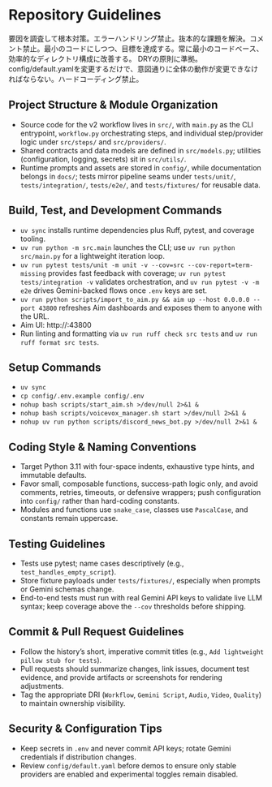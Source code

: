 # Repository Guidelines

要因を調査して根本対策。エラーハンドリング禁止。抜本的な課題を解決。コメント禁止。最小のコードにしつつ、目標を達成する。常に最小のコードベース、効率的なディレクトリ構成に改善する。
DRYの原則に準拠。config/default.yamlを変更するだけで、意図通りに全体の動作が変更できなければならない。ハードコーディング禁止。


## Project Structure & Module Organization
- Source code for the v2 workflow lives in `src/`, with `main.py` as the CLI entrypoint, `workflow.py` orchestrating steps, and individual step/provider logic under `src/steps/` and `src/providers/`.
- Shared contracts and data models are defined in `src/models.py`; utilities (configuration, logging, secrets) sit in `src/utils/`.
- Runtime prompts and assets are stored in `config/`, while documentation belongs in `docs/`; tests mirror pipeline seams under `tests/unit/`, `tests/integration/`, `tests/e2e/`, and `tests/fixtures/` for reusable data.

## Build, Test, and Development Commands
- `uv sync` installs runtime dependencies plus Ruff, pytest, and coverage tooling.
- `uv run python -m src.main` launches the CLI; use `uv run python src/main.py` for a lightweight iteration loop.
- `uv run pytest tests/unit -m unit -v --cov=src --cov-report=term-missing` provides fast feedback with coverage; `uv run pytest tests/integration -v` validates orchestration, and `uv run pytest -v -m e2e` drives Gemini-backed flows once `.env` keys are set.
- `uv run python scripts/import_to_aim.py && aim up --host 0.0.0.0 --port 43800` refreshes Aim dashboards and exposes them to anyone with the URL.
- Aim UI: http://<server-ip>:43800
- Run linting and formatting via `uv run ruff check src tests` and `uv run ruff format src tests`.

## Setup Commands
- `uv sync`
- `cp config/.env.example config/.env`
- `nohup bash scripts/start_aim.sh >/dev/null 2>&1 &`
- `nohup bash scripts/voicevox_manager.sh start >/dev/null 2>&1 &`
- `nohup uv run python scripts/discord_news_bot.py >/dev/null 2>&1 &`

## Coding Style & Naming Conventions
- Target Python 3.11 with four-space indents, exhaustive type hints, and immutable defaults.
- Favor small, composable functions, success-path logic only, and avoid comments, retries, timeouts, or defensive wrappers; push configuration into `config/` rather than hard-coding constants.
- Modules and functions use `snake_case`, classes use `PascalCase`, and constants remain uppercase.

## Testing Guidelines
- Tests use pytest; name cases descriptively (e.g., `test_handles_empty_script`).
- Store fixture payloads under `tests/fixtures/`, especially when prompts or Gemini schemas change.
- End-to-end tests must run with real Gemini API keys to validate live LLM syntax; keep coverage above the `--cov` thresholds before shipping.

## Commit & Pull Request Guidelines
- Follow the history’s short, imperative commit titles (e.g., `Add lightweight pillow stub for tests`).
- Pull requests should summarize changes, link issues, document test evidence, and provide artifacts or screenshots for rendering adjustments.
- Tag the appropriate DRI (`Workflow`, `Gemini Script`, `Audio`, `Video`, `Quality`) to maintain ownership visibility.

## Security & Configuration Tips
- Keep secrets in `.env` and never commit API keys; rotate Gemini credentials if distribution changes.
- Review `config/default.yaml` before demos to ensure only stable providers are enabled and experimental toggles remain disabled.
